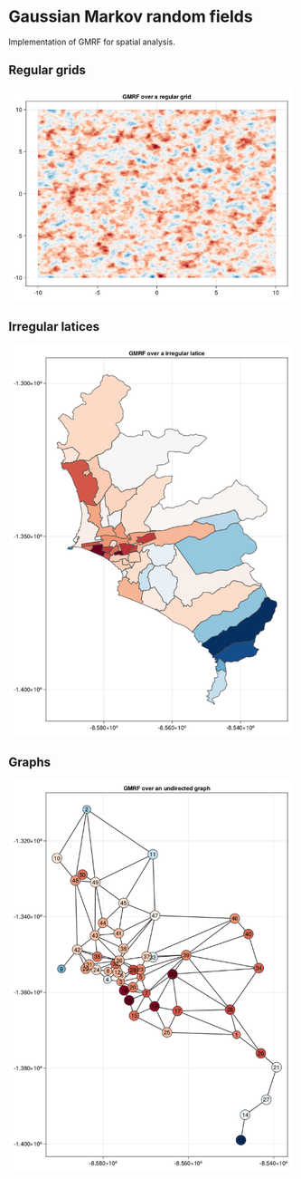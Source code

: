 # Gaussian Markov random fields

Implementation of GMRF for spatial analysis.


## Regular grids

![regular](01-regular-grid.png)

## Irregular latices

![irregular](02-irregular-grid.png)

## Graphs

![graphs](03-graph.png)

